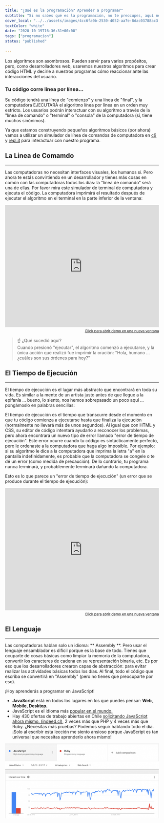 ```yaml
---
title: "¿Qué es la programación? Aprender a programar"
subtitle: "Si no sabes qué es la programación, no te preocupes, aquí no tienes que escribir HTML y CSS (no tanto). Aprende a programar aquí y haz que las computadoras escriban tu código."
cover_local: "../../assets/images/4cc6fa0b-2530-4052-aa7e-8dac03788ac3.png"
textColor: "white"
date: "2020-10-19T16:36:31+00:00"
tags: ["programacion"]
status: "published"

---
```


Los algoritmos son asombrosos. Pueden servir para varios propósitos, pero, como desarrolladores web, usaremos nuestros algoritmos para crear código HTML y decirle a nuestros programas cómo reaccionar ante las interacciones del usuario.

### Tu código corre línea por línea…

Su código tendrá una línea de "comienzo" y una línea de "final", y la computadora EJECUTARÁ el algoritmo línea por línea en un orden muy estricto. Los usuarios podrán interactuar con su algoritmo a través de la "línea de comando" o "terminal" o "consola" de la computadora (sí, tiene muchos sinónimos).

Ya que estamos construyendo pequeños algoritmos básicos (por ahora) vamos a utilizar un simulador de línea de comandos de computadora en [c9](https://aws.amazon.com/es/cloud9/?origin=c9io) y [repl.it](https://repl.it/) para interactuar con nuestro programa.

## La Linea de Comamdo
***

Las computadoras no necesitan interfaces visuales, los humanos sí. Pero ahora te estás convirtiendo en un desarrollador y tienes más cosas en común con las computadoras todos los días: la "línea de comando" será una de ellas. Por favor mira este simulador de terminal de computadora y ejecuta el código. La computadora imprimirá el resultado después de ejecutar el algoritmo en el terminal en la parte inferior de la ventana:

<iframe src="https://repl.it/F03k/0?lite=true" frameborder="0" sandbox="allow-forms allow-pointer-lock allow-popups allow-same-origin allow-scripts allow-modals" width="100%" height="400px" scrolling="no" allowtransparency="true" allowfullscreen="true"></iframe>

<div align="right"><small><a href="https://repl.it/F03k/0?lite=true">Click para abrir demo en una nueva ventana</a></small></div>




> :point_up: ¿Qué sucedió aquí? <br> Cuando presionó "ejecutar", el algoritmo comenzó a ejecutarse, y la única acción que realizó fue imprimir la oración: "Hola, humano ... ¿cuáles son sus órdenes para hoy?"

## El Tiempo de Ejecución 
***

El tiempo de ejecución es el lugar más abstracto que encontrará en toda su vida. Es similar a la mente de un artista justo antes de que llegue a la epifanía ... bueno, lo siento, nos hemos sobrepasado un poco aquí ... pongámoslo en palabras sencillas:

El tiempo de ejecución es el tiempo que transcurre desde el momento en que tu código comienza a ejecutarse hasta que finaliza la ejecución (normalmente no llevará más de unos segundos). Al igual que con HTML y CSS, su editor de código intentará ayudarlo a reconocer los problemas, pero ahora encontrará un nuevo tipo de error llamado "error de tiempo de ejecución". Este error ocurre cuando tu código es sintácticamente perfecto, pero le ordenaste a la computadora que haga algo imposible. Por ejemplo: si su algoritmo le dice a la computadora que imprima la letra "a" en la pantalla indefinidamente, es probable que la computadora se congele o te dé un error (como medida de precaución). De lo contrario, tu programa nunca terminará, y probablemente terminará dañando la computadora.

Esto es lo que parece un "error de tiempo de ejecución" (un error que se produce durante el tiempo de ejecución):

<iframe src="https://repl.it/F05K/0?lite=true" frameborder="0" sandbox="allow-forms allow-pointer-lock allow-popups allow-same-origin allow-scripts allow-modals" width="100%" height="400px" scrolling="no" allowtransparency="true" allowfullscreen="true"></iframe>

<div align="right"><small><a href="https://repl.it/F05K/0?lite=true">Click para abrir demo en una nueva ventana</a></small></div>



## El Lenguaje
***

Las computadoras hablan solo un idioma: ** Assembly **. Pero usar el lenguaje ensamblador es difícil porque es la base de todo. Tienes que ocuparte de cosas básicas como limpiar la memoria de la computadora, convertir los caracteres de cadena en su representación binaria, etc. Es por eso que los desarrolladores crearon capas de abstracción: para evitar realizar las actividades básicas todos los días. Al final, todo el código que escriba se convertirá en "Assembly" (pero no tienes que preocuparte por eso).

¡Hoy aprenderás a programar en JavaScript!

+ **JavaScript** está en todos los lugares en los que puedes pensar: **Web, Mobile, Desktop.**
+ JavaScript es el idioma más [popular en el mundo.](https://insights.stackoverflow.com/survey/2016#technology)
+ Hay 430 ofertas de trabajo abiertas en Chile [solicitando JavaScript ahora mismo. (indeed.cl)](https://www.indeed.cl/trabajo?q=Javascript&l=Santiago+de+Chile,+Regi%C3%B3n+Metropolitana&_ga=2.235233217.1570091263.1548440267-10910977.1548440267), 2 veces más que PHP y 4 veces más que Ruby.
¿Necesitas más pruebas? Podemos seguir hablando todo el día. ¡Solo al escribir esta lección me siento ansioso porque JavaScript es tan universal que necesitas aprenderlo ahora mismo!

![what is coding learn to code](../../assets/images/b88d7b26-2786-4a3a-b6ee-4b6b84ad6ecf.png)
  
